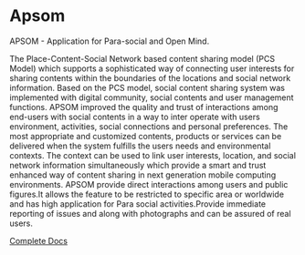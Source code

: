 # Apsom
APSOM - Application for Para-social and Open Mind.

The Place-Content-Social Network based content sharing model (PCS Model)
which supports a sophisticated way of connecting user interests for sharing contents
within the boundaries of the locations and social network information. Based on the
PCS model, social content sharing system was implemented with digital community,
social contents and user management functions.
APSOM improved the quality and trust of interactions among end-users
with social contents in a way to inter operate with users environment, activities, social
connections and personal preferences. The most appropriate and customized contents,
products or services can be delivered when the system fulfills the users needs and environmental
contexts. The context can be used to link user interests, location, and social
network information simultaneously which provide a smart and trust enhanced way of
content sharing in next generation mobile computing environments.
APSOM provide direct interactions among users and public figures.It allows
the feature to be restricted to specific area or worldwide and has high application for
Para social activities.Provide immediate reporting of issues and along with photographs
and can be assured of real users.

[Complete Docs](66.pdf)
